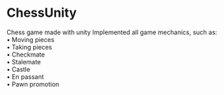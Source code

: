 # ChessUnity
Chess game made with unity
Implemented all game mechanics, such as: <br>
• Moving pieces <br>
• Taking pieces <br>
• Checkmate <br>
• Stalemate <br>
• Castle <br>
• En passant <br>
• Pawn promotion <br>

